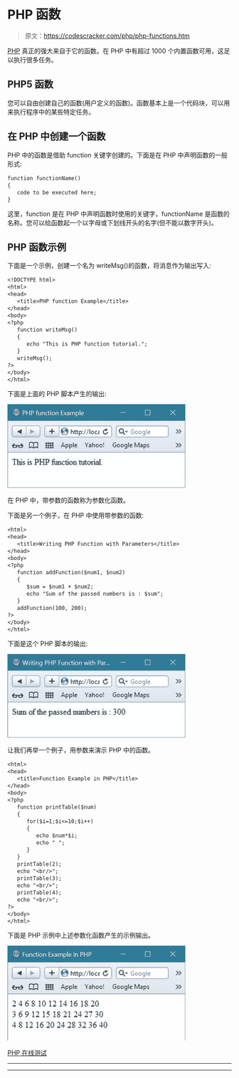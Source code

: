 # PHP 函数

> 原文：<https://codescracker.com/php/php-functions.htm>

[PHP](/php/index.htm) 真正的强大来自于它的函数。在 PHP 中有超过 1000 个内置函数可用，这足以执行很多任务。

## PHP5 函数

您可以自由创建自己的函数(用户定义的函数)。函数基本上是一个代码块，可以用来执行程序中的某些特定任务。

## 在 PHP 中创建一个函数

PHP 中的函数是借助 function 关键字创建的。下面是在 PHP 中声明函数的一般形式:

```
function functionName()
{
   code to be executed here;
}
```

这里，function 是在 PHP 中声明函数时使用的关键字，functionName 是函数的名称。您可以给函数起一个以字母或下划线开头的名字(但不能以数字开头)。

## PHP 函数示例

下面是一个示例，创建一个名为 writeMsg()的函数，将消息作为输出写入:

```
<!DOCTYPE html>
<html>
<head>
   <title>PHP function Example</title>
</head>
<body>
<?php
   function writeMsg()
   {
      echo "This is PHP function tutorial.";
   }
   writeMsg();
?>
</body>
</html>
```

下面是上面的 PHP 脚本产生的输出:

![php function](img/1991b786cd75fb9fda88906b0ae7152b.png)

在 PHP 中，带参数的函数称为参数化函数。

下面是另一个例子，在 PHP 中使用带参数的函数:

```
<html>
<head>
   <title>Writing PHP Function with Parameters</title>
</head>
<body>
<?php
   function addFunction($num1, $num2)
   {
      $sum = $num1 + $num2;
      echo "Sum of the passed numbers is : $sum";
   }
   addFunction(100, 200);
?>
</body>
</html>
```

下面是这个 PHP 脚本的输出:

![php parameterized function](img/a769ed1b230bb50c13476c473d5add53.png)

让我们再举一个例子，用参数来演示 PHP 中的函数。

```
<html>
<head>
   <title>Function Example in PHP</title>
</head>
<body>
<?php
   function printTable($num)
   {
      for($i=1;$i<=10;$i++)
      {
         echo $num*$i;
         echo " ";
      }
   }
   printTable(2);
   echo "<br/>";
   printTable(3);
   echo "<br/>";
   printTable(4);
   echo "<br/>";
?>
</body>
</html>
```

下面是 PHP 示例中上述参数化函数产生的示例输出。

![php function example](img/624f5dc920bf0fa2d415fb3a8102a4a3.png)

[PHP 在线测试](/exam/showtest.php?subid=8)

* * *

* * *